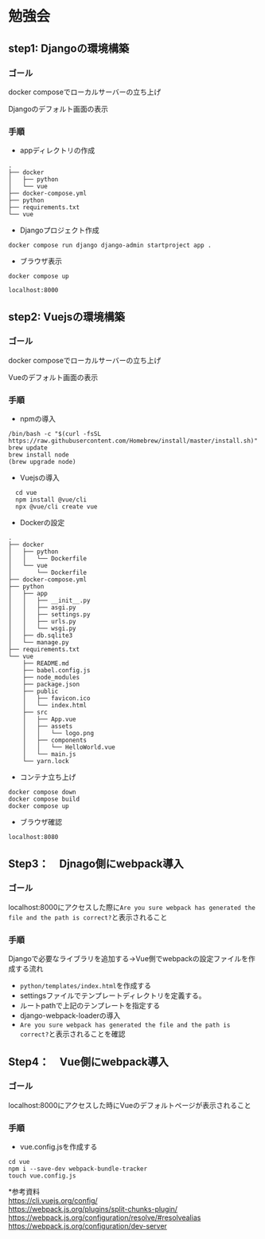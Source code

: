 # 勉強会
## step1: Djangoの環境構築
### ゴール
docker composeでローカルサーバーの立ち上げ

Djangoのデフォルト画面の表示

### 手順

- appディレクトリの作成

```
.
├── docker
│   ├── python
│   └── vue
├── docker-compose.yml
├── python
├── requirements.txt
└── vue
```

- Djangoプロジェクト作成

`docker compose run django django-admin startproject app .`

- ブラウザ表示

`docker compose up`

`localhost:8000`

## step2: Vuejsの環境構築
### ゴール
docker composeでローカルサーバーの立ち上げ

Vueのデフォルト画面の表示

### 手順
- npmの導入

```
/bin/bash -c "$(curl -fsSL https://raw.githubusercontent.com/Homebrew/install/master/install.sh)"
brew update
brew install node
(brew upgrade node)
```

- Vuejsの導入

```
  cd vue
  npm install @vue/cli
  npx @vue/cli create vue
```

- Dockerの設定

```
.
├── docker
│   ├── python
│   │   └── Dockerfile
│   └── vue
│       └── Dockerfile
├── docker-compose.yml
├── python
│   ├── app
│   │   ├── __init__.py
│   │   ├── asgi.py
│   │   ├── settings.py
│   │   ├── urls.py
│   │   └── wsgi.py
│   ├── db.sqlite3
│   └── manage.py
├── requirements.txt
└── vue
    ├── README.md
    ├── babel.config.js
    ├── node_modules
    ├── package.json
    ├── public
    │   ├── favicon.ico
    │   └── index.html
    ├── src
    │   ├── App.vue
    │   ├── assets
    │   │   └── logo.png
    │   ├── components
    │   │   └── HelloWorld.vue
    │   └── main.js
    └── yarn.lock
```
- コンテナ立ち上げ

```
docker compose down
docker compose build
docker compose up
```

- ブラウザ確認

`localhost:8080`

## Step3：　Djnago側にwebpack導入
### ゴール

localhost:8000にアクセスした際に`Are you sure webpack has generated the file and the path is correct?`と表示されること

### 手順

Djangoで必要なライブラリを追加する→Vue側でwebpackの設定ファイルを作成する流れ

- `python/templates/index.html`を作成する  
- settingsファイルでテンプレートディレクトリを定義する。  
- ルートpathで上記のテンプレートを指定する  
- django-webpack-loaderの導入  
- `Are you sure webpack has generated the file and the path is correct?`と表示されることを確認

## Step4：　Vue側にwebpack導入
### ゴール

localhost:8000にアクセスした時にVueのデフォルトページが表示されること

### 手順

- vue.config.jsを作成する

```
cd vue
npm i --save-dev webpack-bundle-tracker
touch vue.config.js
```

*参考資料<br>
https://cli.vuejs.org/config/<br>
https://webpack.js.org/plugins/split-chunks-plugin/<br>
https://webpack.js.org/configuration/resolve/#resolvealias<br>
https://webpack.js.org/configuration/dev-server








